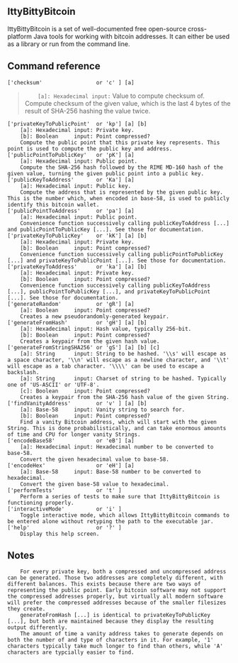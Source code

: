 IttyBittyBitcoin
------------

IttyBittyBitcoin is a set of well-documented free open-source cross-platform Java tools for working with bitcoin addresses. It can either be used as a library or run from the command line.

Command reference
------------

``['checksum'                 or 'c' ] [a]``  
> ``    [a]: Hexadecimal input:`` Value to compute checksum of.  
    Compute checksum of the given value, which is the last 4 bytes of the result of SHA-256 hashing the value twice.


	['privateKeyToPublicPoint'  or 'kp'] [a] [b]
	    [a]: Hexadecimal input: Private key.
	    [b]: Boolean     input: Point compressed?
	    Compute the public point that this private key represents. This point is used to compute the public key and address.
	['publicPointToPublicKey'   or 'pK'] [a]
	    [a]: Hexadecimal input: Public point.
	    Compute the SHA-256 hash followed by the RIME MD-160 hash of the given value, turning the given public point into a public key.
	['publicKeyToAddress'       or 'Ka'] [a]
	    [a]: Hexadecimal input: Public key.
	    Compute the address that is represented by the given public key. This is the number which, when encoded in base-58, is used to publicly identify this bitcoin wallet.
	['publicPointToAddress'     or 'pa'] [a]
	    [a]: Hexadecimal input: Public point.
	    Convenience function successively calling publicKeyToAddress [...] and publicPointToPublicKey [...]. See those for documentation.
	['privateKeyToPublicKey'    or 'kK'] [a] [b]
	    [a]: Hexadecimal input: Private key.
	    [b]: Boolean     input: Point compressed?
	    Convenience function successively calling publicPointToPublicKey [...] and privateKeyToPublicPoint [...]. See those for documentation.
	['privateKeyToAddress'      or 'ka'] [a] [b]
	    [a]: Hexadecimal input: Private key.
	    [b]: Boolean     input: Point compressed?
	    Convenience function successively calling publicKeyToAddress [...], publicPointToPublicKey [...], and privateKeyToPublicPoint [...]. See those for documentation.
	['generateRandom'           or 'gR'] [a]
	    [a]: Boolean     input: Point compressed?
	    Creates a new pseudorandomly-generated keypair.
	['generateFromHash'         or 'gH'] [a] [b]
	    [a]: Hexadecimal input: Hash value, typically 256-bit.
	    [b]: Boolean     input: Point compressed?
	    Creates a keypair from the given hash value.
	['generateFromStringSHA256' or 'gS'] [a] [b] [c]
	    [a]: String      input: String to be hashed. '\\s' will escape as a space character, '\\n' will escape as a newline character, and '\\t' will escape as a tab character. '\\\\' can be used to escape a backslash.
	    [a]: String      input: Charset of string to be hashed. Typically one of 'US-ASCII' or 'UTF-8'.
	    [c]: Boolean     input: Point compressed?
	    Creates a keypair from the SHA-256 hash value of the given String.
	['findVanityAddress'        or 'v' ] [a] [b]
	    [a]: Base-58     input: Vanity string to search for.
	    [b]: Boolean     input: Point compressed?
	    Find a vanity Bitcoin address, which will start with the given String. This is done probabilistically, and can take enormous amounts of time and CPU for longer vanity Strings.
	['encodeBase58'             or 'eB'] [a]
	    [a]: Hexadecimal input: Hexadecimal number to be converted to base-58.
	    Convert the given hexadecimal value to base-58.
	['encodeHex'                or 'eH'] [a]
	    [a]: Base-58     input: Base-58 number to be converted to hexadecimal.
	    Convert the given base-58 value to hexadecimal.
	['performTests'             or 't' ]
	    Perform a series of tests to make sure that IttyBittyBitcoin is functioning properly.
	['interactiveMode'          or 'i' ]
	    Toggle interactive mode, which allows IttyBittyBitcoin commands to be entered alone without retyping the path to the executable jar.
	['help'                     or '?' ]
	    Display this help screen.
Notes
------------
	    For every private key, both a compressed and uncompressed address can be generated. Those two addresses are completely different, with different balances. This exists because there are two ways of representing the public point. Early bitcoin software may not support the compressed addresses properly, but virtually all modern software will prefer the compressed addresses because of the smaller filesizes they create.
	    generateFromHash [...] is identical to privateKeyToPublicKey [...], but both are maintained because they display the resulting output differently.
	    The amount of time a vanity address takes to generate depends on both the number of and type of characters in it. For example, '1' characters typically take much longer to find than others, while 'A' characters are typcially easier to find.
